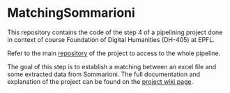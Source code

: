 # MatchingSommarioni

This repository contains the code of the step 4 of a pipelining project done in context of course Foundation of Digital Humanities (DH-405) at EPFL.

Refer to the main [repository](https://github.com/Jmion/VeniceTimeMachineSommarioniHTR) of the project to access to the whole pipeline.

The goal of this step is to establish a matching between an excel file and some extracted data from Sommarioni. 
The full documentation and explanation of the project can be found on the [project wiki page](http://fdh.epfl.ch/index.php/Deciphering_Venetian_handwriting).
